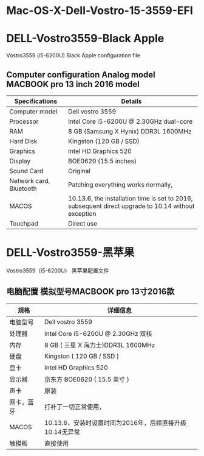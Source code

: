 # Mac-OS-X-Dell-Vostro-15-3559-EFI
# DELL-Vostro3559-Black Apple
Vostro3559 (i5-6200U) Black Apple configuration file
## Computer configuration Analog model MACBOOK pro 13 inch 2016 model

| Specifications | Details |
| -------- | -------------------------------------- |
| Computer model | Dell vostro 3559 |
| Processor | Intel Core i5-6200U @ 2.30GHz dual-core |
| RAM | 8 GB (Samsung X Hynix) DDR3L 1600MHz |
| Hard Disk | Kingston (120 GB / SSD) |
| Graphics | Intel HD Graphics 520 |
| Display | BOE0620 (15.5 inches) |
| Sound Card | Original |
|Network card, Bluetooth | Patching everything works normally,
|MACOS | 10.13.6, the installation time is set to 2016, subsequent direct upgrade to 10.14 without exception|
|Touchpad | Direct use
# DELL-Vostro3559-黑苹果
Vostro3559（i5-6200U） 黑苹果配置文件
## 电脑配置 模拟型号MACBOOK pro 13寸2016款

| 规格     | 详细信息                               |
| -------- | -------------------------------------- |
| 电脑型号 | Dell vostro 3559                       |
| 处理器   | Intel Core i5-6200U @ 2.30GHz 双核     |
| 内存     | 8 GB ( 三星 X 海力士)DDR3L 1600MHz      |
| 硬盘     | Kingston ( 120 GB / SSD )              |
| 显卡     | Intel HD Graphics 520                  |
| 显示器   | 京东方 BOE0620 ( 15.5 英寸  )          |
| 声卡     | 原装                                  |
|网卡，蓝牙 |  打补丁一切正常使用，
|MACOS    | 10.13.6，安装时设置时间为2016年，后续直接升级10.14无异常|
|触摸板   | 直接使用 
